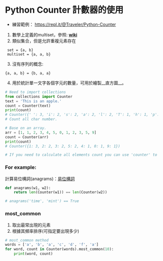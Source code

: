 # Python Counter 計數器的使用
* 練習範例： https://repl.it/@Traveler/Python-Counter

1. 數學上定義的multiset，參照: [__wiki__](https://en.wikipedia.org/wiki/Multiset)
2. 類似集合，但是允許重複元素存在
```
 set = {a, b}
 multiset = {a, a, b}
```
3. 沒有序列的概念:
```
{a, a, b} = {b, a, a}
```
4. 用於統計單一文字各個字元的數量，可用於繪製__直方圖__。

```python
# Need to import collections
from collections import Counter
text = 'This is an apple.'
count = Counter(text)
print(count)
# Counter({' ': 3, 'i': 2, 's': 2, 'a': 2, 'l': 2, 'T': 1, 'h': 1, 'p': 1, 'e': 1, '.': 1})
# Count all char number.

# Base on an array.
arr = [1, 1, 2, 3, 4, 5, 0, 1, 2, 3, 5, 9]
count = Counter(arr)
print(count)
# Counter({1: 3, 2: 2, 3: 2, 5: 2, 4: 1, 0: 1, 9: 1})

# If you need to calculate all elements count you can use 'counter' to analytics.
```
### For example:
計算易位構詞(anagrams)：[易位構詞](https://cdlearth.wordpress.com/2010/05/03/anagram/)
```python
def anagrams(w1, w2):
    return len(Counter(w1)) == len(Counter(w2))

# anagrams('time', 'mint') == True
```
### most_common
1. 取出最常出現的元素
2. 根據其頻率排序(可指定要出現多少)
```python
# most_common method
words = ['a', 'b', 'a', 'c', 'd', 'f', 'a']
for word, count in Counter(words).most_common(10):
    print(word, count)
```
